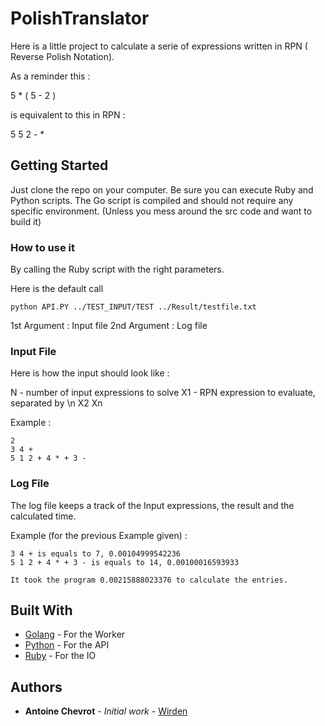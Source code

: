 # PolishTranslator

Here is a little project to calculate a serie of expressions written in RPN ( Reverse Polish Notation).

As a reminder this :

5 * ( 5 - 2 )

is equivalent to this in RPN :

5 5 2 - *

## Getting Started

Just clone the repo on your computer. Be sure you can execute Ruby and Python scripts. 
The Go script is compiled and should not require any specific environment. (Unless you mess around the src code and want to build it)

### How to use it

By calling the Ruby script with the right parameters.

Here is the default call

```
python API.PY ../TEST_INPUT/TEST ../Result/testfile.txt

```

1st Argument : Input file
2nd Argument : Log file

### Input File

Here is how the input should look like : 

N - number of input expressions to solve
X1 - RPN expression to evaluate, separated by \n
X2
Xn

Example :

```
2 
3 4 + 
5 1 2 + 4 * + 3 - 
```

### Log File

The log file keeps a track of the Input expressions, the result and the calculated time.

Example (for the previous Example given) :

```
3 4 + is equals to 7, 0.00104999542236
5 1 2 + 4 * + 3 - is equals to 14, 0.00100016593933

It took the program 0.00215888023376 to calculate the entries. 
```

## Built With

* [Golang](https://golang.org/) - For the Worker
* [Python](https://www.python.org/) - For the API
* [Ruby](https://www.ruby-lang.org/) - For the IO

## Authors

* **Antoine Chevrot** - *Initial work* - [Wirden](https://github.com/Wirden)



